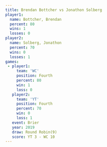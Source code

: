 ```yaml
---
title: Brendan Bottcher vs Jonathon Solberg
player1:                 
  name: Bottcher, Brendan
  percent: 80            
  wins: 1                
  losses: 0              
player2:                 
  name: Solberg, Jonathon
  percent: 70            
  wins: 0                
  losses: 1              
games:
 - player1:          
     team: 'WC'      
     position: Fourth
     percent: 80     
     win: 1          
     loss: 0         
   player2:          
     team: 'YT'      
     position: Fourth
     percent: 70     
     win: 0          
     loss: 1         
   event: Brier        
   year: 2019          
   draw: Round Robin(9)
   score: YT 3 - WC 10 
---
```

